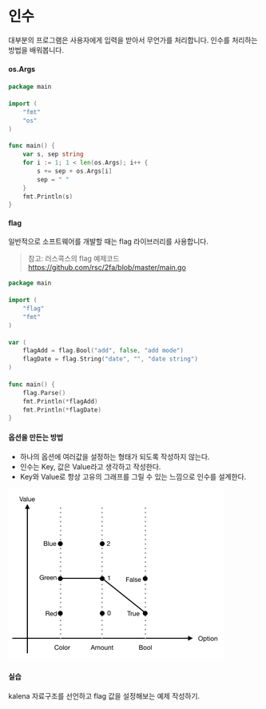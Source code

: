 # 인수

대부분의 프로그램은 사용자에게 입력을 받아서 무언가를 처리합니다.
인수를 처리하는 방법을 배워봅니다.

#### os.Args

```go
package main

import (
    "fmt"
    "os"
)

func main() {
    var s, sep string
    for i := 1; 1 < len(os.Args); i++ {
        s += sep + os.Args[i]
        sep = " "
    }
    fmt.Println(s)
}
```

#### flag
일반적으로 소프트웨어를 개발할 때는 flag 라이브러리를 사용합니다.

> 참고: 러스콕스의 flag 예제코드 https://github.com/rsc/2fa/blob/master/main.go

```go
package main

import (
    "flag"
    "fmt"
)

var (
    flagAdd = flag.Bool("add", false, "add mode")
    flagDate = flag.String("date", "", "date string")
)

func main() {
    flag.Parse()
    fmt.Println(*flagAdd)
    fmt.Println(*flagDate)
}
```

#### 옵션을 만든는 방법
- 하나의 옵션에 여러값을 설정하는 형태가 되도록 작성하지 않는다.
- 인수는 Key, 값은 Value라고 생각하고 작성한다.
- Key와 Value로 항상 고유의 그래프를 그릴 수 있는 느낌으로 인수를 설계한다.

![graph_argv](../figures/graph_argv.png)

#### 실습

kalena 자료구조를 선언하고 flag 값을 설정해보는 예제 작성하기.